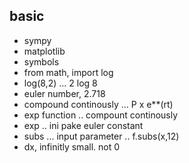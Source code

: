 ## basic
- sympy
- matplotlib
- symbols
- from math, import log
- log(8,2) ... 2 log 8
- euler number, 2.718
- compound continously ... P x e**(rt)
- exp function .. compount continously
- exp .. ini pake euler constant
- subs ... input parameter .. f.subs(x,12)
- dx, infinitly small. not 0

